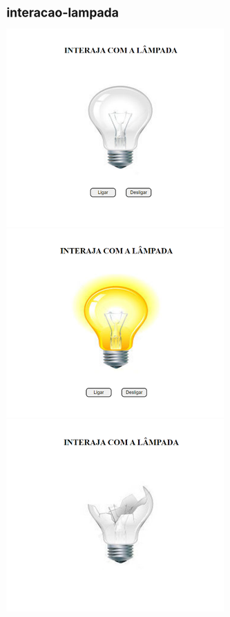 # interacao-lampada

<img src="https://github.com/TheFabioBottoni/interacao-lampada/blob/main/prints/print1.png">
<img src="https://github.com/TheFabioBottoni/interacao-lampada/blob/main/prints/print2.png">
<img src="https://github.com/TheFabioBottoni/interacao-lampada/blob/main/prints/print3.png">
